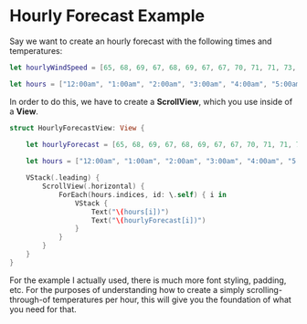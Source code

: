 # Hourly Forecast Example

Say we want to create an hourly forecast with the following times and temperatures:
```swift
let hourlyWindSpeed = [65, 68, 69, 67, 68, 69, 67, 67, 70, 71, 71, 73, 74, 75, 76, 76, 77, 77, 78, 74, 70, 68]

let hours = ["12:00am", "1:00am", "2:00am", "3:00am", "4:00am", "5:00am", "6:00am", "7:00am", "8:00am","9:00am", "10:00am", "11:00am", "12:00pm"]
```
In order to do this, we have to create a **ScrollView**, which you use inside of a **View**.
```swift
struct HourlyForecastView: View {
	
	let hourlyForecast = [65, 68, 69, 67, 68, 69, 67, 67, 70, 71, 71, 73, 74, 75, 76, 76, 77, 77, 78, 74, 70, 68]

	let hours = ["12:00am", "1:00am", "2:00am", "3:00am", "4:00am", "5:00am", "6:00am", "7:00am", "8:00am","9:00am", "10:00am", "11:00am", "12:00pm"]

	VStack(.leading) {
		ScrollView(.horizontal) {
			ForEach(hours.indices, id: \.self) { i in
				VStack {
					Text("\(hours[i])")
					Text("\(hourlyForecast[i])")
				}
			}
		}
	}
}
```

For the example I actually used, there is much more font styling, padding, etc. For the purposes of understanding how to create a simply scrolling-through-of temperatures per hour, this will give you the foundation of what you need for that.